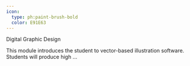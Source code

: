 ```yaml
---
icon:
  type: ph:paint-brush-bold
  color: E91E63
---
```


Digital Graphic Design

This module introduces the student to vector-based illustration software. Students will produce high ... 
